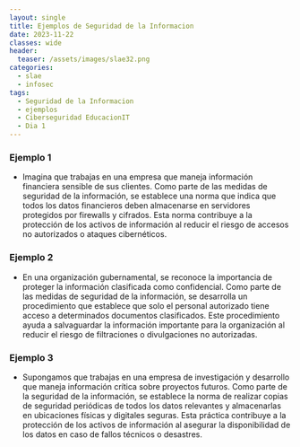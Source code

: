```yaml
---
layout: single
title: Ejemplos de Seguridad de la Informacion
date: 2023-11-22
classes: wide
header:
  teaser: /assets/images/slae32.png
categories:
  - slae
  - infosec
tags:
  - Seguridad de la Informacion
  - ejemplos
  - Ciberseguridad EducacionIT
  - Dia 1
---
```



### Ejemplo 1


* Imagina que trabajas en una empresa que maneja información financiera sensible de sus clientes. Como parte de las medidas de seguridad de la información, se establece una norma que indica que todos los datos financieros deben almacenarse en servidores protegidos por firewalls y cifrados. Esta norma contribuye a la protección de los activos de información al reducir el riesgo de accesos no autorizados o ataques cibernéticos.


### Ejemplo 2

* En una organización gubernamental, se reconoce la importancia de proteger la información clasificada como confidencial. Como parte de las medidas de seguridad de la información, se desarrolla un procedimiento que establece que solo el personal autorizado tiene acceso a determinados documentos clasificados. Este procedimiento ayuda a salvaguardar la información importante para la organización al reducir el riesgo de filtraciones o divulgaciones no autorizadas.


### Ejemplo 3

* Supongamos que trabajas en una empresa de investigación y desarrollo que maneja información crítica sobre proyectos futuros. Como parte de la seguridad de la información, se establece la norma de realizar copias de seguridad periódicas de todos los datos relevantes y almacenarlas en ubicaciones físicas y digitales seguras. Esta práctica contribuye a la protección de los activos de información al asegurar la disponibilidad de los datos en caso de fallos técnicos o desastres.
